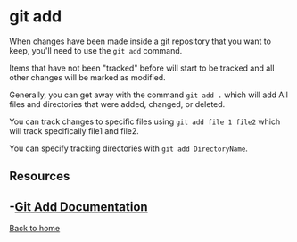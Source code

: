 # git add

When changes have been made inside a git repository that you want to keep, you'll need to use the `git add` command.

Items that have not been "tracked" before will start to be tracked and all other changes will be marked as modified.

Generally, you can get away with the command `git add .` which will add All files and directories that were added, changed, or deleted.

You can track changes to specific files using `git add file 1 file2` which will track specifically file1 and file2.

You can specify tracking directories with `git add DirectoryName`.
## Resources
-[Git Add Documentation](https://git-scm.com/docs/git-add)
---
[Back to home](../README.md)
